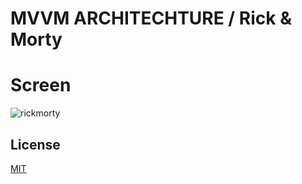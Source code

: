 # MVVM ARCHITECHTURE / Rick & Morty

# Screen
![rickmorty](https://user-images.githubusercontent.com/84595455/217035800-0659c021-ff20-4bf4-8a87-b120ab77a080.gif)



## License

[MIT](https://choosealicense.com/licenses/mit/)

